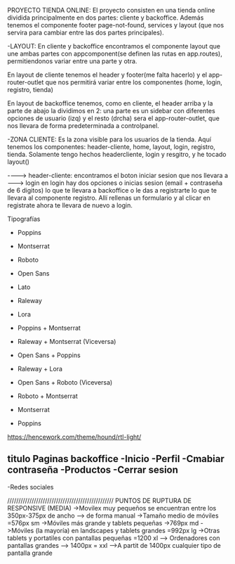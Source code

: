  PROYECTO TIENDA ONLINE:
 El proyecto consisten en una tienda online dividida principalmente en dos partes: cliente y backoffice. Además tenemos el componente footer page-not-found, services y layout (que nos servira para cambiar entre las dos partes principales).

 -LAYOUT:
 En cliente y backoffice encontramos el componente layout que une ambas partes con appcomponent(se definen las rutas en app.routes), permitiendonos variar entre una parte y otra.

 En layout de cliente tenemos el header y footer(me falta hacerlo) y el app-router-outlet que nos permitirá variar entre los componentes (home, login, registro, tienda)
 
 En layout de backoffice tenemos, como en cliente, el header arriba y la parte de abajo la dividimos en 2: una parte es un sidebar con diferentes opciones de usuario (izq) y el resto (drcha) sera el app-router-outlet, que nos llevara de forma predeterminada a controlpanel. 

 -ZONA CLIENTE:
 Es la zona visible para los usuarios de la tienda. Aquí tenemos los componentes: header-cliente, home, layout, login, registro, tienda. Solamente tengo hechos headercliente, login y resgitro, y he tocado layout()

----> header-cliente: encontramos el boton iniciar sesion que nos llevara a ---> login en login hay dos opciones o inicias sesion (email + contraseña de 6 digitos) lo que te llevara a backoffice o le das a registrarte lo que te llevara al componente registro. Allí rellenas un formulario y al clicar en registrate ahora te llevara de nuevo a login.


 
 
 
 
 
 
 
 
 
 
 
 
 
 Tipografías
  - Poppins
  - Montserrat
  - Roboto 
  - Open Sans
  - Lato
  - Raleway
  - Lora

  - Poppins + Montserrat
  - Raleway + Montserrat (Viceversa)
  - Open Sans + Poppins
  - Raleway + Lora
  - Open Sans + Roboto (Viceversa)
  - Roboto + Montserrat
  - Montserrat
  - Poppins


https://hencework.com/theme/hound/rtl-light/


titulo
Paginas backoffice
-Inicio
-Perfil
-Cmabiar contraseña
-Productos
-Cerrar sesion
----------
-Redes sociales

////////////////////////////////////////////////
PUNTOS DE RUPTURA DE RESPONSIVE (MEDIA)
->Movilex muy pequeños se encuentran entre los 350px-375px de ancho -->  de forma manual
->Tamaño medio de móviles =576px sm
->Móviles más grande y tablets pequeñas ->769px md
->Móviles (la mayoría) en landscapes y tablets grandes =992px lg 
->Otras tablets y portatiles con pantallas pequeñas =1200 xl
--> Ordenadores con pantallas grandes --> 1400px = xxl
-->A partit de 1400px cualquier tipo de pantalla grande 